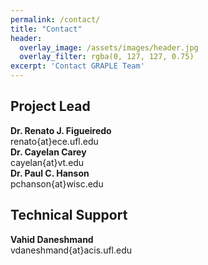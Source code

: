 ```yaml
---
permalink: /contact/
title: "Contact"
header:
  overlay_image: /assets/images/header.jpg
  overlay_filter: rgba(0, 127, 127, 0.75)
excerpt: 'Contact GRAPLE Team'
---
```

<h2 class="clear-both">Project Lead</h2>

<div class="one-third">
  <strong>Dr. Renato J. Figueiredo</strong><br />
  <i class="fa fa-envelope-o" aria-hidden="true"></i> renato{at}ece.ufl.edu
</div>

<div class="one-third">
  <strong>Dr. Cayelan Carey</strong><br />
  <i class="fa fa-envelope-o" aria-hidden="true"></i> cayelan{at}vt.edu
</div>

<div class="one-third">
  <strong>Dr. Paul C. Hanson</strong><br />
  <i class="fa fa-envelope-o" aria-hidden="true"></i> pchanson{at}wisc.edu
</div>

<h2 class="clear-both">Technical Support</h2>

<div class="one-third">
  <strong>Vahid Daneshmand</strong><br />
  <i class="fa fa-envelope-o" aria-hidden="true"></i> vdaneshmand{at}acis.ufl.edu
</div>
